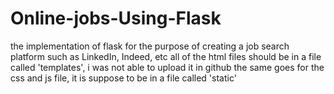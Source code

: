# Online-jobs-Using-Flask
the implementation of flask for the purpose of creating a job search platform such as LinkedIn, Indeed, etc
all of the html files should be in a file called 'templates', i was not able to upload it in github
the same goes for the css and js file, it is suppose to be in a file called 'static'
